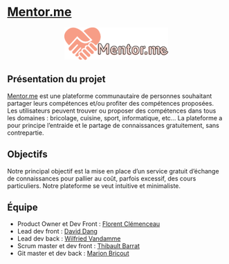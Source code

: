 # [Mentor.me](https://mentor-me-oclock.netlify.app)

<center><img src="front\src\assets\images\LogoMentorMe-maxi.svg" height=75px/></center>

## Présentation du projet

[Mentor.me](https://mentor-me-oclock.netlify.app) est une plateforme communautaire de personnes souhaitant partager leurs compétences et/ou profiter des compétences proposées. Les utilisateurs peuvent trouver ou proposer des compétences dans tous les domaines : bricolage, cuisine, sport, informatique, etc… La plateforme a pour principe l’entraide et le partage de connaissances gratuitement, sans contrepartie.

## Objectifs

Notre principal objectif est la mise en place d’un service gratuit d’échange de connaissances pour pallier au coût, parfois excessif, des cours particuliers. Notre plateforme se veut intuitive et minimaliste.

## Équipe

- Product Owner et Dev Front : [Florent Clémenceau](https://github.com/FloClem)
- Lead dev front : [David Dang](https://github.com/Davnc988)
- Lead dev back : [Wilfried Vandamme](https://github.com/WilloisS)
- Scrum master et dev front : [Thibault Barrat](https://github.com/thibault-barrat)
- Git master et dev back : [Marion Bricout](https://github.com/Axurynn)
